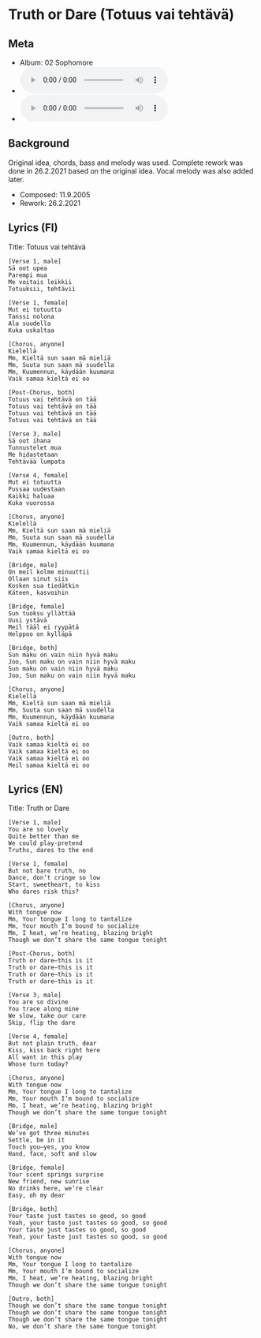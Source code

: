 # Truth or Dare (Totuus vai tehtävä)

## Meta
- Album: 02 Sophomore
- ![Truth or Dare MP3](https://archive.org/download/steve_chill_sophomore/15%20-%20Truth%20or%20Dare.mp3)
- ![Totuus vai tehtävä MP3](https://archive.org/download/oulupoko_lukioon/15%20-%20Totuus%20vai%20teht%C3%A4v%C3%A4.mp3)
## Background
Original idea, chords, bass and melody was used.
Complete rework was done in 26.2.2021 based on the original idea. Vocal melody was also added later.

- Composed: 11.9.2005
- Rework: 26.2.2021



## Lyrics (FI)
Title: Totuus vai tehtävä
```
[Verse 1, male]
Sä oot upea
Parempi mua
Me voitais leikkii
Totuuksii, tehtävii

[Verse 1, female]
Mut ei totuutta
Tanssi nolona
Ala suudella
Kuka uskaltaa

[Chorus, anyone]
Kielellä
Mm, Kieltä sun saan mä mieliä
Mm, Suuta sun saan mä suudella
Mm, Kuumennun, käydään kuumana
Vaik samaa kieltä ei oo

[Post-Chorus, both]
Totuus vai tehtävä on tää
Totuus vai tehtävä on tää
Totuus vai tehtävä on tää
Totuus vai tehtävä on tää

[Verse 3, male]
Sä oot ihana
Tunnustelet mua
Me hidastetaan
Tehtävää lumpata

[Verse 4, female]
Mut ei totuutta
Pussaa uudestaan
Kaikki haluaa
Kuka vuorossa

[Chorus, anyone]
Kielellä
Mm, Kieltä sun saan mä mieliä
Mm, Suuta sun saan mä suudella
Mm, Kuumennun, käydään kuumana
Vaik samaa kieltä ei oo

[Bridge, male]
On meil kolme minuuttii
Ollaan sinut siis
Kosken sua tiedätkin
Käteen, kasvoihin

[Bridge, female]
Sun tuoksu yllättää
Uusi ystävä
Meil tääl ei ryypätä
Helppoo on kylläpä

[Bridge, both]
Sun maku on vain niin hyvä maku
Joo, Sun maku on vain niin hyvä maku
Sun maku on vain niin hyvä maku
Joo, Sun maku on vain niin hyvä maku

[Chorus, anyone]
Kielellä
Mm, Kieltä sun saan mä mieliä
Mm, Suuta sun saan mä suudella
Mm, Kuumennun, käydään kuumana
Vaik samaa kieltä ei oo

[Outro, both]
Vaik samaa kieltä ei oo
Vaik samaa kieltä ei oo
Vaik samaa kieltä ei oo
Meil samaa kieltä ei oo
```

## Lyrics (EN)

Title: Truth or Dare

```
[Verse 1, male]
You are so lovely
Quite better than me
We could play-pretend
Truths, dares to the end

[Verse 1, female]
But not bare truth, no
Dance, don’t cringe so low
Start, sweetheart, to kiss
Who dares risk this?

[Chorus, anyone]
With tongue now
Mm, Your tongue I long to tantalize
Mm, Your mouth I’m bound to socialize
Mm, I heat, we’re heating, blazing bright
Though we don’t share the same tongue tonight

[Post-Chorus, both]
Truth or dare—this is it
Truth or dare—this is it
Truth or dare—this is it
Truth or dare—this is it

[Verse 3, male]
You are so divine
You trace along mine
We slow, take our care
Skip, flip the dare

[Verse 4, female]
But not plain truth, dear
Kiss, kiss back right here
All want in this play
Whose turn today?

[Chorus, anyone]
With tongue now
Mm, Your tongue I long to tantalize
Mm, Your mouth I’m bound to socialize
Mm, I heat, we’re heating, blazing bright
Though we don’t share the same tongue tonight

[Bridge, male]
We’ve got three minutes
Settle, be in it
Touch you—yes, you know
Hand, face, soft and slow

[Bridge, female]
Your scent springs surprise
New friend, new sunrise
No drinks here, we’re clear
Easy, oh my dear

[Bridge, both]
Your taste just tastes so good, so good
Yeah, your taste just tastes so good, so good
Your taste just tastes so good, so good
Yeah, your taste just tastes so good, so good

[Chorus, anyone]
With tongue now
Mm, Your tongue I long to tantalize
Mm, Your mouth I’m bound to socialize
Mm, I heat, we’re heating, blazing bright
Though we don’t share the same tongue tonight

[Outro, both]
Though we don’t share the same tongue tonight
Though we don’t share the same tongue tonight
Though we don’t share the same tongue tonight
No, we don’t share the same tongue tonight
```


